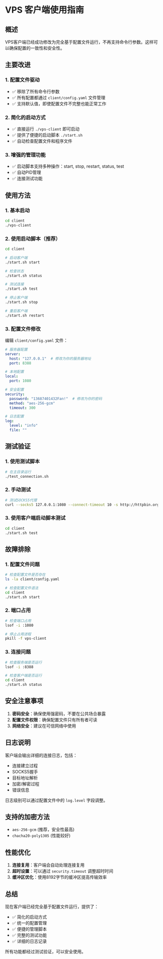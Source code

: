 # VPS 客户端使用指南

## 概述

VPS客户端已经成功修改为完全基于配置文件运行，不再支持命令行参数。这样可以确保配置的一致性和安全性。

## 主要改进

### 1. 配置文件驱动
- ✅ 移除了所有命令行参数
- ✅ 所有配置都通过 `client/config.yaml` 文件管理
- ✅ 支持默认值，即使配置文件不完整也能正常工作

### 2. 简化的启动方式
- ✅ 直接运行 `./vps-client` 即可启动
- ✅ 提供了便捷的启动脚本 `./start.sh`
- ✅ 自动检查配置文件和程序文件

### 3. 增强的管理功能
- ✅ 启动脚本支持多种操作：start, stop, restart, status, test
- ✅ 自动PID管理
- ✅ 连接测试功能

## 使用方法

### 1. 基本启动
```bash
cd client
./vps-client
```

### 2. 使用启动脚本（推荐）
```bash
cd client

# 启动客户端
./start.sh start

# 检查状态
./start.sh status

# 测试连接
./start.sh test

# 停止客户端
./start.sh stop

# 重启客户端
./start.sh restart
```

### 3. 配置文件修改
编辑 `client/config.yaml` 文件：

```yaml
# 服务器配置
server:
  host: "127.0.0.1"  # 修改为你的服务器地址
  port: 8388

# 本地配置
local:
  port: 1080

# 安全配置
security:
  password: "13687401432Fan!"  # 修改为你的密码
  method: "aes-256-gcm"
  timeout: 300

# 日志配置
log:
  level: "info"
  file: ""
```

## 测试验证

### 1. 使用测试脚本
```bash
# 在主目录运行
./test_connection.sh
```

### 2. 手动测试
```bash
# 测试SOCKS5代理
curl --socks5 127.0.0.1:1080 --connect-timeout 10 -s http://httpbin.org/ip
```

### 3. 使用客户端启动脚本测试
```bash
cd client
./start.sh test
```

## 故障排除

### 1. 配置文件问题
```bash
# 检查配置文件是否存在
ls -la client/config.yaml

# 检查配置文件语法
cd client
./start.sh start
```

### 2. 端口占用
```bash
# 检查端口占用
lsof -i :1080

# 停止占用进程
pkill -f vps-client
```

### 3. 连接问题
```bash
# 检查服务端是否运行
lsof -i :8388

# 检查客户端是否运行
cd client
./start.sh status
```

## 安全注意事项

1. **密码安全**：确保使用强密码，不要在公共场合暴露
2. **配置文件权限**：确保配置文件只有所有者可读
3. **网络安全**：建议在可信网络中使用

## 日志说明

客户端会输出详细的连接日志，包括：
- 连接建立过程
- SOCKS5握手
- 目标地址解析
- 加密/解密过程
- 错误信息

日志级别可以通过配置文件中的 `log.level` 字段调整。

## 支持的加密方法

- `aes-256-gcm` (推荐，安全性最高)
- `chacha20-poly1305` (性能较好)

## 性能优化

1. **连接复用**：客户端会自动处理连接复用
2. **超时设置**：可以通过 `security.timeout` 调整超时时间
3. **缓冲区优化**：使用8192字节的缓冲区提高传输效率

## 总结

现在客户端已经完全基于配置文件运行，提供了：
- ✅ 简化的启动方式
- ✅ 统一的配置管理
- ✅ 便捷的管理脚本
- ✅ 完整的测试功能
- ✅ 详细的日志记录

所有功能都经过测试验证，可以安全使用。